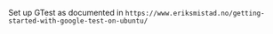 Set up GTest as documented in `https://www.eriksmistad.no/getting-started-with-google-test-on-ubuntu/`